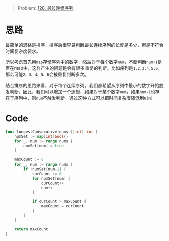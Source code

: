 
> Problem: [128. 最长连续序列](https://leetcode.cn/problems/longest-consecutive-sequence/description/)

# 思路
最简单的思路是排序，排序后很容易判断最长连续序列的长度是多少，但是不符合时间复杂度要求。

所以考虑首先用`map`存储序列中的数字，然后对于每个数字`num`，不断判断`num+1`是否在map中，这样产生的问题是会有很多重复的判断。比如序列是`1,2,3,4,5,6`，那么可能`2、3、4、5、6`会被重复判断多次。

结合排序的思路来看，对于每个连续序列，我们都希望从序列中最小的数字开始触发判断，因此，我们可以增加一个逻辑，如果对于某个数字`num`，如果`num-1`也存在于序列中，则`num`不触发判断。通过这种方式可以把时间复杂度降低到`O(N)`



# Code
```go
func longestConsecutive(nums []int) int {
	numSet := map[int]bool{}
	for _, num := range nums {
		numSet[num] = true
	}

	maxCount := 0
	for _, num := range nums {
		if !numSet[num-1] {
			curCount := 0
			for numSet[num] {
				curCount++
				num++
			}

			if curCount > maxCount {
				maxCount = curCount
			}
		}
	}

	return maxCount
}
```
